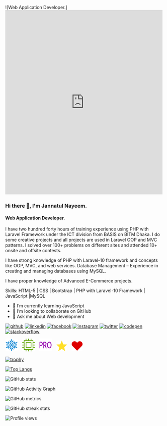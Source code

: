 ![Web Application Developer.]<iframe src="https://www.facebook.com/plugins/post.php?href=https%3A%2F%2Fwww.facebook.com%2Fphoto%2F%3Ffbid%3D1923958224417330%26set%3Da.116484518498052&show_text=true&width=500" width="500" height="584" style="border:none;overflow:hidden" scrolling="no" frameborder="0" allowfullscreen="true" allow="autoplay; clipboard-write; encrypted-media; picture-in-picture; web-share"></iframe>
### Hi there 👋, I'm Jannatul Nayeem.
#### Web Application Developer.


I have two hundred forty hours of training experience using PHP with Laravel Framework under the ICT division from BASIS on BITM Dhaka. I do some creative projects and all projects are used in Laravel OOP and MVC patterns. I solved over 100+ problems on different sites and attended 10+ onsite and offsite contests. 

 I have strong knowledge of PHP with Laravel-10 framework and concepts like OOP, MVC, and web services.
Database Management – Experience in creating and managing databases using MySQL.

I have proper knowledge of Advanced E-Commerce projects.

Skills: HTML-5 | CSS | Bootstrap | PHP with Laravel-10 Framework |  JavaScript |MySQL

- 🌱 I’m currently learning JavaScript 
- 👯 I’m looking to collaborate on GitHub 
- 💬 Ask me about Web development 


[<img src='https://cdn.jsdelivr.net/npm/simple-icons@3.0.1/icons/github.svg' alt='github' height='40'>](https://github.com/nayeem337)  [<img src='https://cdn.jsdelivr.net/npm/simple-icons@3.0.1/icons/linkedin.svg' alt='linkedin' height='40'>](https://www.linkedin.com/in/jannatul-nayeem-8825b9168/)  [<img src='https://cdn.jsdelivr.net/npm/simple-icons@3.0.1/icons/facebook.svg' alt='facebook' height='40'>](https://www.facebook.com/limonalahasan)  [<img src='https://cdn.jsdelivr.net/npm/simple-icons@3.0.1/icons/instagram.svg' alt='instagram' height='40'>](https://www.instagram.com/limonalahsan/)  [<img src='https://cdn.jsdelivr.net/npm/simple-icons@3.0.1/icons/twitter.svg' alt='twitter' height='40'>](https://twitter.com/jannatu71941782)  [<img src='https://cdn.jsdelivr.net/npm/simple-icons@3.0.1/icons/codepen.svg' alt='codepen' height='40'>](https://codepen.io/Jannatul-Nayeem-the-encoder)  [<img src='https://cdn.jsdelivr.net/npm/simple-icons@3.0.1/icons/stackoverflow.svg' alt='stackoverflow' height='40'>](https://stackoverflow.com/users/jannatul-nayeem)  

<a href='https://archiveprogram.github.com/'><img src='https://raw.githubusercontent.com/acervenky/animated-github-badges/master/assets/acbadge.gif' width='40' height='40'></a> <a href='https://docs.github.com/en/developers'><img src='https://raw.githubusercontent.com/acervenky/animated-github-badges/master/assets/devbadge.gif' width='40' height='40'></a> <a href='https://github.com/pricing'><img src='https://raw.githubusercontent.com/acervenky/animated-github-badges/master/assets/pro.gif' width='40' height='40'></a> <a href='https://stars.github.com/'><img src='https://raw.githubusercontent.com/acervenky/animated-github-badges/master/assets/starbadge.gif' width='35' height='35'></a> <a href='https://docs.github.com/en/github/supporting-the-open-source-community-with-github-sponsors'><img src='https://raw.githubusercontent.com/acervenky/animated-github-badges/master/assets/sponsorbadge.gif' width='35' height='35'></a> 

[![trophy](https://github-profile-trophy.vercel.app/?username=nayeem337)](https://github.com/ryo-ma/github-profile-trophy)

[![Top Langs](https://github-readme-stats.vercel.app/api/top-langs/?username=nayeem337)](https://github.com/anuraghazra/github-readme-stats)

![GitHub stats](https://github-readme-stats.vercel.app/api?username=nayeem337&show_icons=true&count_private=true)  

![GitHub Activity Graph](https://activity-graph.herokuapp.com/graph?username=nayeem337)  

![GitHub metrics](https://metrics.lecoq.io/nayeem337)  

![GitHub streak stats](https://streak-stats.demolab.com/?user=nayeem337)  

![Profile views](https://gpvc.arturio.dev/nayeem337)  
